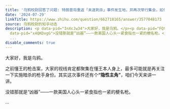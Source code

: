 ```yaml
---
title: '乌鸦校尉回答了问题: 特朗普将重返「未遂刺杀」事件发生地，并再次举行集会，如何评价他的做法？这将如何影响大选局势？'
date: '2024-07-29'
linkTitle: https://www.zhihu.com/question/662718165/answer/3577048173
source: 乌鸦校尉的知乎动态
description: <p data-pid="InXcJw34">大家好，我是乌鸦。</p><p data-pid="FQtiThte">之前懂王的枪击案，大家的视线肯定都聚集在懂王本人身上，最多可能就是再关注一下实施暗杀的枪手身份。其实这次事件还有个<b>“隐性主角”</b>，咱们今天来讲一讲。</p><p
  data-pid="x4QKDxgG">没错那就是“凶器”——一款美国人心头一紧食指也一紧的梗名枪。</p><figure data-size="normal"></figure>
  ...
disable_comments: true
---
```

<p data-pid="InXcJw34">大家好，我是乌鸦。</p><p data-pid="FQtiThte">之前懂王的枪击案，大家的视线肯定都聚集在懂王本人身上，最多可能就是再关注一下实施暗杀的枪手身份。其实这次事件还有个<b>“隐性主角”</b>，咱们今天来讲一讲。</p><p data-pid="x4QKDxgG">没错那就是“凶器”——一款美国人心头一紧食指也一紧的梗名枪。</p><figure data-size="normal"></figure> ...